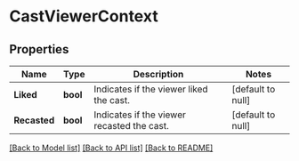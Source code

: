 # CastViewerContext

## Properties
Name | Type | Description | Notes
------------ | ------------- | ------------- | -------------
**Liked** | **bool** | Indicates if the viewer liked the cast. | [default to null]
**Recasted** | **bool** | Indicates if the viewer recasted the cast. | [default to null]

[[Back to Model list]](../README.md#documentation-for-models) [[Back to API list]](../README.md#documentation-for-api-endpoints) [[Back to README]](../README.md)

